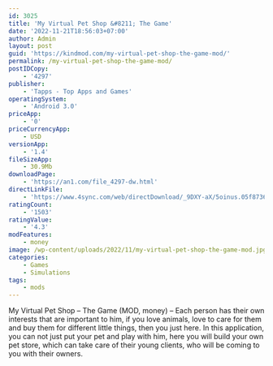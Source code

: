 ```yaml
---
id: 3025
title: 'My Virtual Pet Shop &#8211; The Game'
date: '2022-11-21T18:56:03+07:00'
author: Admin
layout: post
guid: 'https://kindmod.com/my-virtual-pet-shop-the-game-mod/'
permalink: /my-virtual-pet-shop-the-game-mod/
postIDCopy:
    - '4297'
publisher:
    - 'Tapps - Top Apps and Games'
operatingSystem:
    - 'Android 3.0'
priceApp:
    - '0'
priceCurrencyApp:
    - USD
versionApp:
    - '1.4'
fileSizeApp:
    - 30.9Mb
downloadPage:
    - 'https://an1.com/file_4297-dw.html'
directLinkFile:
    - 'https://www.4sync.com/web/directDownload/_9DXY-aX/5oinus.05f8736e7f33f7d3768d014236d43357'
ratingCount:
    - '1503'
ratingValue:
    - '4.3'
modFeatures:
    - money
image: /wp-content/uploads/2022/11/my-virtual-pet-shop-the-game-mod.jpg
categories:
    - Games
    - Simulations
tags:
    - mods
---
```


My Virtual Pet Shop – The Game (MOD, money) – Each person has their own interests that are important to him, if you love animals, love to care for them and buy them for different little things, then you just here. In this application, you can not just put your pet and play with him, here you will build your own pet store, which can take care of their young clients, who will be coming to you with their owners.